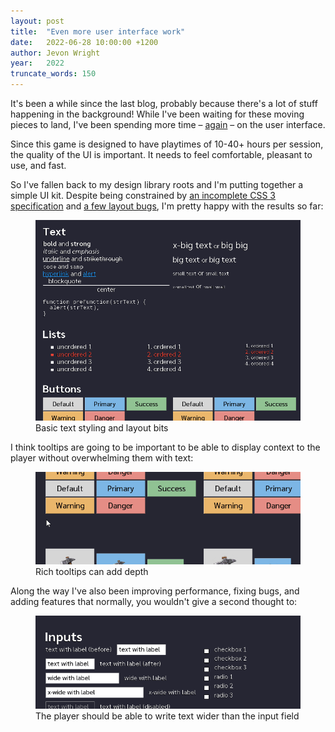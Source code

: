 ```yaml
---
layout: post
title:  "Even more user interface work"
date:   2022-06-28 10:00:00 +1200
author: Jevon Wright
year:   2022
truncate_words: 150
---
```


It's been a while since the last blog, probably because there's a lot of stuff
happening in the background! While I've been waiting for these moving pieces
to land, I've been spending more time – [again](/2022/03/11/more-user-interfaces) – on the user interface.

Since this game is designed to have playtimes of 10-40+ hours per session,
the quality of the UI is important. It needs to feel comfortable, pleasant to use,
and fast.

So I've fallen back to my design library roots and I'm putting together
a simple UI kit. Despite being constrained by
[an incomplete CSS 3 specification](https://github.com/radkovo/CSSBox/issues/54) and [a few layout bugs](https://github.com/radkovo/CSSBox/issues/73), I'm pretty happy with the results so far:

<figure class="image">
  <a href="/assets/screenshots/2022-06-30-uikit-basics.png"><img src="/assets/screenshots/2022-06-30-uikit-basics.png"></a>
  <figcaption>Basic text styling and layout bits</figcaption>
</figure>

I think tooltips are going to be important to be able to display context
to the player without overwhelming them with text:

<figure class="image">
  <a href="/assets/screenshots/2022-06-30-tooltips.gif"><img src="/assets/screenshots/2022-06-30-tooltips.gif"></a>
  <figcaption>Rich tooltips can add depth</figcaption>
</figure>

Along the way I've also been improving performance, fixing bugs, and adding
features that normally, you wouldn't give a second thought to:

<figure class="image">
  <a href="/assets/screenshots/2022-06-30-text-inputs.gif"><img src="/assets/screenshots/2022-06-30-text-inputs.gif"></a>
  <figcaption>The player should be able to write text wider than the input field</figcaption>
</figure>
